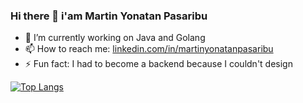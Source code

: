 ### Hi there 👋 i'am Martin Yonatan Pasaribu 

- 🔭 I’m currently working on Java and Golang
- 📫 How to reach me: [linkedin.com/in/martinyonatanpasaribu](https://www.linkedin.com/in/martinyonatanpasaribu/)
- ⚡ Fun fact: I had to become a backend because I couldn't design

[![Top Langs](https://github-readme-stats.vercel.app/api/top-langs/?username=martinyonatann)](https://github.com/martinyonatann/martinyonatann)

<!--
**martinyonatann/martinyonatann** is a ✨ _special_ ✨ repository because its `README.md` (this file) appears on your GitHub profile.

Here are some ideas to get you started:

- 🔭 I’m currently working on @koinworks
- 🌱 I’m currently learning 
- 👯 I’m looking to collaborate on ...
- 🤔 I’m looking for help with ...
- 💬 Ask me about ...
- 📫 How to reach me: [...](https://www.linkedin.com/in/martinyonatanpasaribu/)
- 😄 Pronouns: ...
- ⚡ Fun fact: I had to become a backend because I couldn't design
-->

